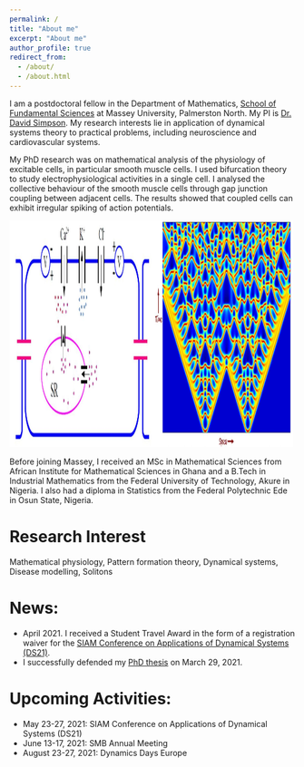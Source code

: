 ```yaml
---
permalink: /
title: "About me"
excerpt: "About me"
author_profile: true
redirect_from: 
  - /about/
  - /about.html
---
```

I am a postdoctoral fellow in the Department of Mathematics, <a href="https://www.massey.ac.nz/massey/explore/departments/institute-fundamental-sciences/institute-fundamental-sciences_home.cfm">School of Fundamental Sciences</a> at Massey University, Palmerston North. My PI is <a href="https://www.massey.ac.nz/~djwsimps/">Dr. David Simpson</a>. My research interests lie in application of dynamical systems theory to practical problems, including neuroscience and cardiovascular systems. 

My PhD research was on mathematical analysis of the physiology of excitable cells, in particular smooth muscle cells. I used bifurcation theory to study electrophysiological activities in a single cell. I analysed the collective behaviour of the smooth muscle cells through gap junction coupling between adjacent cells. The results showed that coupled cells can exhibit irregular spiking of action potentials.

 <img src="images/SMC.JPG" alt="SMC"  height="400" width="250" class="inline"/><img src="images/patt1.JPG" alt="pattern1"  height="400" width="250" class="inline"/> 


Before joining Massey, I received an MSc in Mathematical Sciences from African Institute for Mathematical Sciences in Ghana and a B.Tech in Industrial Mathematics from the Federal University of Technology, Akure in Nigeria. I also had a diploma in Statistics from the Federal Polytechnic Ede in Osun State, Nigeria.

Research Interest
======
Mathematical physiology, Pattern formation theory, Dynamical systems, Disease modelling, Solitons


News: 
===
* April 2021.  I received a Student Travel Award in the form of a registration waiver for the  <a href="https://www.siam.org/conferences/cm/conference/ds21">SIAM Conference on Applications of Dynamical Systems (DS21)</a>.
* I successfully defended my <a href="https://twitter.com/rgbrown/status/1376367443963117574">PhD thesis</a> on March 29, 2021. 

Upcoming Activities:
===
* May 23-27, 2021: SIAM Conference on Applications of Dynamical Systems (DS21)
* June 13-17, 2021: SMB Annual Meeting
* August 23-27, 2021: Dynamics Days Europe




